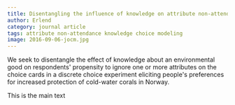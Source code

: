 ```yaml
---
title: Disentangling the influence of knowledge on attribute non-attendance
author: Erlend
category: journal article
tags: attribute non-attendance knowledge choice modeling 
image: 2016-09-06-jocm.jpg
---
```


We seek to disentangle the effect of knowledge about an environmental good on respondents' propensity to ignore one or more attributes on the choice cards in a discrete choice experiment eliciting people's preferences for increased protection of cold-water corals in Norway.

This is the main text